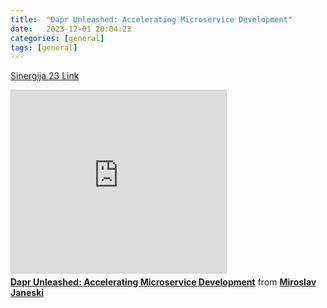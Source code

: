```yaml
---
title:  "Dapr Unleashed: Accelerating Microservice Development"
date:   2023-12-01 20:04:23
categories: [general]
tags: [general]
---
```

<a href="https://sinergija.live/en/2023/lectures/370/rapid-development-with-dapr">Sinergija 23 Link</a> 

<iframe src="https://www.slideshare.net/slideshow/embed_code/key/Bfv5aeXqLrY4T5?startSlide=1" width="344" height="292" frameborder="0" marginwidth="0" marginheight="0" scrolling="no" style="border:1px solid #CCC; border-width:1px; margin-bottom:5px;max-width: 100%;" allowfullscreen></iframe><div style="margin-bottom:5px"><strong><a href="https://www.slideshare.net/MiroslavJaneski/dapr-unleashed-accelerating-microservice-development" title="Dapr Unleashed: Accelerating Microservice Development" target="_blank">Dapr Unleashed: Accelerating Microservice Development</a></strong> from <strong><a href="https://www.slideshare.net/MiroslavJaneski" target="_blank">Miroslav Janeski</a></strong></div>
